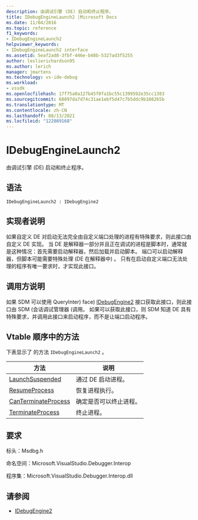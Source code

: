 ```yaml
---
description: 由调试引擎 (DE) 启动和终止程序。
title: IDebugEngineLaunch2 |Microsoft Docs
ms.date: 11/04/2016
ms.topic: reference
f1_keywords:
- IDebugEngineLaunch2
helpviewer_keywords:
- IDebugEngineLaunch2 interface
ms.assetid: 5eaf2ad8-3fbf-446e-b48b-5327ad3f5255
author: leslierichardson95
ms.author: lerich
manager: jmartens
ms.technology: vs-ide-debug
ms.workload:
- vssdk
ms.openlocfilehash: 17f75a0a127b45f0fa1bc55c1399592e35cc1383
ms.sourcegitcommit: 68897da7d74c31ae1ebf5d47c7b5ddc9b108265b
ms.translationtype: MT
ms.contentlocale: zh-CN
ms.lasthandoff: 08/13/2021
ms.locfileid: "122089168"
---
```

# <a name="idebugenginelaunch2"></a>IDebugEngineLaunch2
由调试引擎 (DE) 启动和终止程序。

## <a name="syntax"></a>语法

```
IDebugEngineLaunch2 : IDebugEngine2
```

## <a name="notes-for-implementers"></a>实现者说明
 如果自定义 DE 对启动无法完全由自定义端口处理的进程有特殊要求，则此接口由自定义 DE 实现。 当 DE 是解释器一部分并且正在调试的进程是脚本时，通常就是这种情况：首先需要启动解释器，然后加载并启动脚本。 端口可以启动解释器，但脚本可能需要特殊处理 (DE 在解释器中) 。 只有在启动自定义端口无法处理的程序有唯一要求时，才实现此接口。

## <a name="notes-for-callers"></a>调用方说明
 如果 SDM 可以使用 QueryInter) face) [IDebugEngine2](../../../extensibility/debugger/reference/idebugengine2.md) 接口获取此接口，则此接口由 SDM (会话调试管理器 (调用。 如果可以获取此接口，则 SDM 知道 DE 具有特殊要求，并调用此接口来启动程序，而不是让端口启动程序。

## <a name="methods-in-vtable-order"></a>Vtable 顺序中的方法
 下表显示了 的方法 `IDebugEngineLaunch2` 。

|方法|说明|
|------------|-----------------|
|[LaunchSuspended](../../../extensibility/debugger/reference/idebugenginelaunch2-launchsuspended.md)|通过 DE 启动进程。|
|[ResumeProcess](../../../extensibility/debugger/reference/idebugenginelaunch2-resumeprocess.md)|恢复进程执行。|
|[CanTerminateProcess](../../../extensibility/debugger/reference/idebugenginelaunch2-canterminateprocess.md)|确定是否可以终止进程。|
|[TerminateProcess](../../../extensibility/debugger/reference/idebugenginelaunch2-terminateprocess.md)|终止进程。|

## <a name="requirements"></a>要求
 标头：Msdbg.h

 命名空间：Microsoft.VisualStudio.Debugger.Interop

 程序集：Microsoft.VisualStudio.Debugger.Interop.dll

## <a name="see-also"></a>请参阅
- [IDebugEngine2](../../../extensibility/debugger/reference/idebugengine2.md)
